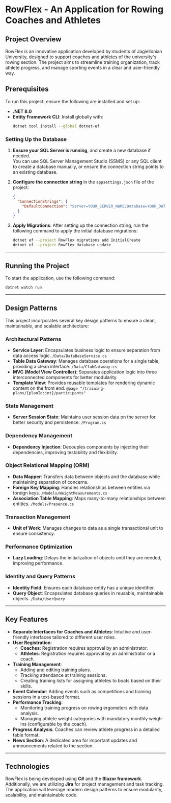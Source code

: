 
# RowFlex - An Application for Rowing Coaches and Athletes

## Project Overview
RowFlex is an innovative application developed by students of Jagiellonian University, designed to support coaches and athletes of the university's rowing section. The project aims to streamline training organization, track athlete progress, and manage sporting events in a clear and user-friendly way.

## Prerequisites
To run this project, ensure the following are installed and set up:
- **.NET 8.0**
- **Entity Framework CLI**: Install globally with:
  ```bash
  dotnet tool install --global dotnet-ef
  ```

### Setting Up the Database
1. **Ensure your SQL Server is running**, and create a new database if needed.  
   You can use SQL Server Management Studio (SSMS) or any SQL client to create a database manually, or ensure the connection string points to an existing database.

2. **Configure the connection string** in the `appsettings.json` file of the project:
   ```json
   {
     "ConnectionStrings": {
       "DefaultConnection": "Server=YOUR_SERVER_NAME;Database=YOUR_DATABASE_NAME;Trusted_Connection=True;"
     }
   }
3. **Apply Migrations**:
   After setting up the connection string, run the following command to apply the initial database migrations:
   ```bash
   dotnet ef --project RowFlex migrations add InitialCreate
   dotnet ef --project RowFlex database update
   ```

---

## Running the Project
To start the application, use the following command:
```bash
dotnet watch run
```

---

## Design Patterns

This project incorporates several key design patterns to ensure a clean, maintainable, and scalable architecture:

### Architectural Patterns
- **Service Layer**: Encapsulates business logic to ensure separation from data access logic. ``` /Data/DataBaseService.cs ```
- **Table Data Gateway**: Manages database operations for a single table, providing a clean interface. ```/Data/ClubGataway.cs ```
- **MVC (Model View Controller)**: Separates application logic into three interconnected components for better modularity.
- **Template View**: Provides reusable templates for rendering dynamic content on the front end. ``` @page "/training-plans/{planId:int}/participants" ```

### State Management
- **Server Session State**: Maintains user session data on the server for better security and persistence. ``` /Program.cs ```

### Dependency Management
- **Dependency Injection**: Decouples components by injecting their dependencies, improving testability and flexibility.

### Object Relational Mapping (ORM)
- **Data Mapper**: Transfers data between objects and the database while maintaining separation of concerns.
- **Foreign Key Mapping**: Handles relationships between entities via foreign keys. ``` /Models/WeightMeasurements.cs ```
- **Association Table Mapping**: Maps many-to-many relationships between entities.
``` /Models/Presence.cs ```
### Transaction Management
- **Unit of Work**: Manages changes to data as a single transactional unit to ensure consistency.

### Performance Optimization
- **Lazy Loading**: Delays the initialization of objects until they are needed, improving performance.

### Identity and Query Patterns
- **Identity Field**: Ensures each database entity has a unique identifier.
- **Query Object**: Encapsulates database queries in reusable, maintainable objects. ``` /Data/UserQuery ```

---

## Key Features
- **Separate Interfaces for Coaches and Athletes**: Intuitive and user-friendly interfaces tailored to different user roles.
- **User Registration**:
  - **Coaches**: Registration requires approval by an administrator.
  - **Athletes**: Registration requires approval by an administrator or a coach.
- **Training Management**:
  - Adding and editing training plans.
  - Tracking attendance at training sessions.
  - Creating training lists for assigning athletes to boats based on their skills.
- **Event Calendar**: Adding events such as competitions and training sessions in a text-based format.
- **Performance Tracking**:
  - Monitoring training progress on rowing ergometers with data analysis.
  - Managing athlete weight categories with mandatory monthly weigh-ins (configurable by the coach).
- **Progress Analysis**: Coaches can review athlete progress in a detailed table format.
- **News Section**: A dedicated area for important updates and announcements related to the section.

---

## Technologies
RowFlex is being developed using **C#** and the **Blazor framework**. Additionally, we are utilizing **Jira** for project management and task tracking. The application will leverage modern design patterns to ensure modularity, scalability, and maintainable code.
